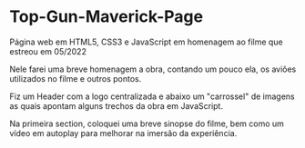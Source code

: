# Top-Gun-Maverick-Page
Página web em HTML5, CSS3 e JavaScript em homenagem ao filme que estreou em 05/2022

Nele farei uma breve homenagem a obra, contando um pouco ela, os aviôes utilizados no filme e outros pontos.

Fiz um Header com a logo centralizada e abaixo um "carrossel" de imagens as quais apontam alguns trechos da obra em JavaScript.

Na primeira section, coloquei uma breve sinopse do filme, bem como um vídeo em autoplay para melhorar na imersão da experiência. 
